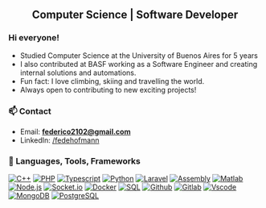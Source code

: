 <h2 align="center"> Computer Science | Software Developer </h2>

<h3> Hi everyone! </h3>
<ul>
    <li>Studied Computer Science at the University of Buenos Aires for 5 years</li>
    <li>I also contributed at BASF working as a Software Engineer and creating internal solutions and automations. </li>
    <li>Fun fact: I love climbing, skiing and travelling the world.</li>
    <li>Always open to contributing to new exciting projects!</li>
</ul>

<h3> 📫 Contact </h3>

- Email: **federico2102@gmail.com**
- LinkedIn: <a href="https://www.linkedin.com/in/federico-hofmann-801463160?utm_source=share&utm_campaign=share_via&utm_content=profile&utm_medium=ios_app" target="_blank"> /fedehofmann </a>

<h3> 🧰 Languages, Tools, Frameworks </h3>

[![C++](https://img.shields.io/badge/-C++-blue?style=for-the-badge)]()
[![PHP](https://shields.io/badge/-PHP-3776AB?style=for-the-badge&logo=php)]()
[![Typescript](https://img.shields.io/badge/-Typescript-007acc?style=for-the-badge&logo=typescript&logoColor=white)]()
[![Python](https://img.shields.io/badge/-python-3670A0?style=for-the-badge&logo=python&logoColor=ffdd54)]()
[![Laravel](https://img.shields.io/badge/Laravel-grey?style=for-the-badge&logo=laravel&logoColor=white)]()
[![Assembly](https://img.shields.io/badge/-Assembly-000?style=for-the-badge&logo=assemblyscript)]()
[![Matlab](https://img.shields.io/badge/-matlab-orange?style=for-the-badge)]()
[![Node.js](https://img.shields.io/badge/-Node.js-339933?style=for-the-badge&logo=Node.js&logoColor=white)]()
[![Socket.io](https://img.shields.io/badge/-Socket.io-black?style=for-the-badge&logo=socket.io&logoColor=white)]()
[![Docker](https://img.shields.io/badge/-Docker-2496ed?style=for-the-badge&logo=docker&logoColor=white)]()
[![SQL](https://img.shields.io/badge/-SQL-d2082d?style=for-the-badge&logo=mysql&logoColor=white)]()
[![Github](https://img.shields.io/badge/-GitHub-black?style=for-the-badge&logo=github&logoColor=white)]()
[![Gitlab](https://img.shields.io/badge/-GitLab-orange?style=for-the-badge&logo=gitlab&logoColor=white)]()
[![Vscode](https://img.shields.io/badge/-VSCode-007acc?style=for-the-badge&logo=visual-studio-code&logoColor=white)]()
[![MongoDB](https://img.shields.io/badge/-MongoDB-darkgreen?style=for-the-badge&logo=mongodb&logoColor=white)]()
[![PostgreSQL](https://img.shields.io/badge/postgresql-4169e1?style=for-the-badge&logo=postgresql&logoColor=white)]()

<br />




